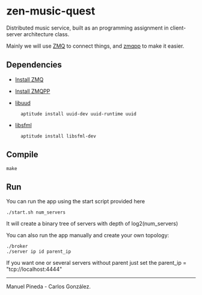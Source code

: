 zen-music-quest
===============


Distributed music service, built as an programming assignment in client-server architecture class.

Mainly we will use [ZMQ](http://zeromq.org/) to connect things, and [zmqpp](https://github.com/zeromq/zmqpp) to make it easier.

## Dependencies
- [Install ZMQ](http://zeromq.org/intro:get-the-software)
- [Install ZMQPP](https://github.com/zeromq/zmqpp)
- [libuud](http://linux.die.net/man/3/libuuid)


        aptitude install uuid-dev uuid-runtime uuid
- [libsfml](http://www.sfml-dev.org/)
 
        aptitude install libsfml-dev 
  
## Compile

    make

## Run
You can run the app using the start script provided here

    ./start.sh num_servers

It will create a binary tree of servers with depth of log2(num_servers)

You can also run the app manually and create your own topology:

    ./broker
    ./server ip id parent_ip

If you want one or several servers without parent just set the parent_ip = "tcp://localhost:4444"

___________
Manuel Pineda - Carlos González.
